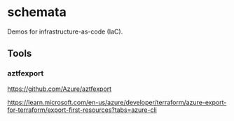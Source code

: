# schemata
Demos for infrastructure-as-code (IaC).

## Tools

### aztfexport

https://github.com/Azure/aztfexport

https://learn.microsoft.com/en-us/azure/developer/terraform/azure-export-for-terraform/export-first-resources?tabs=azure-cli